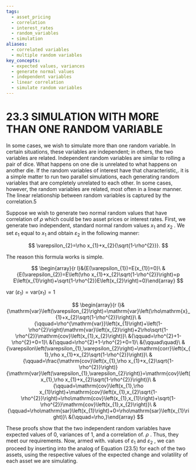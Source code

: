 ```yaml
---
tags:
  - asset_pricing
  - correlation
  - interest_rates
  - random_variables
  - simulation
aliases:
  - correlated variables
  - multiple random variables
key_concepts:
  - expected values, variances
  - generate normal values
  - independent variables
  - linear correlation
  - simulate random variables
---
```


# 23.3 SIMULATION WITH MORE THAN ONE RANDOM VARIABLE

In some cases, we wish to simulate more than one random variable. In certain situations, these variables are independent; in others, the two variables are related. Independent random variables are similar to rolling a pair of dice. What happens on one die is unrelated to what happens on another die. If the random variables of interest have that characteristic,. it is a simple matter to run two parallel simulations, each generating random variables that are completely unrelated to each other. In some cases, however, the random variables are related, most often in a linear manner. The linear relationship between random variables is captured by the correlation.5

Suppose we wish to generate two normal random values that have correlation of $\rho$ which could be two asset prices or interest rates. First, we generate two independent, standard normal random values $x_{1}$ and $x_{2}$ . We set $\varepsilon_{1}$ equal to $x_{1}$ and obtain $\varepsilon_{2}$ in the following manner:

$$
\varepsilon_{2}=\rho x_{1}+x_{2}{\sqrt{1-\rho^{2}}}.
$$

The reason this formula works is simple.

$$
\begin{array}{r l}&{E(\varepsilon_{1})=E(x_{1})=0}\ &{E(\varepsilon_{2})=E\left(\rho x_{1}+x_{2}\sqrt{1-\rho^{2}}\right)=p E\left(x_{1}\right)+\sqrt{1-\rho^{2}}E\left(x_{2}\right)=0}\end{array}
$$

var $\left(\varepsilon_{1}\right)=\mathrm{var}\left(x_{1}\right)=1$

$$
\begin{array}{r l}&{\mathrm{var}\left(\varepsilon_{2}\right)=\mathrm{var}\left(\rho\mathrm{x}_{1}+x_{2}\sqrt{1-\rho^{2}}\right)}\ &{\qquad=\rho^{\mathrm{var}}\left(x_{1}\right)+\left(1-\rho^{2}\right)\mathrm{var}\left(x_{2}\right)+2\rho\sqrt{1-\rho^{2}}\mathrm{cov}\left(x_{1},x_{2}\right)}\ &{\qquad=\rho^{2}+1-\rho^{2}+0=1}\ &{\qquad=\rho^{2}+1-\rho^{2}+0=1}\ &{\qquad\quad}\ &{\varepsilon\left(\varepsilon_{1},\varepsilon_{2}\right)=\mathrm{corr}\left(x_{1},\rho x_{1}+x_{2}\sqrt{1-\rho^{2}}\right)}\ &{\qquad=\frac{\mathrm{cov}\left(x_{1},\rho x_{1}+x_{2}\sqrt{1-\rho^{2}}\right)}{\mathrm{var}\left(\varepsilon_{1},\varepsilon_{2}\right)}=\mathrm{cov}\left(x_{1},\rho x_{1}+x_{2}\sqrt{1-\rho^{2}}\right)}\ &{\qquad=\mathrm{cov}\left(x_{1},\rho x_{1}\right)+\mathrm{cov}\left(x_{1},x_{2}\sqrt{1-\rho^{2}}\right)=\rho\mathrm{cov}\left(x_{1},x_{1}\right)+\sqrt{1-\rho^{2}}\mathrm{cov}\left(x_{1},x_{2}\right)}\ &{\qquad=\rho\mathrm{sar}\left(x_{1}\right)+0=\rho\mathrm{sar}\left(x_{1}\right)}\ &{\qquad=\rho,}\end{array}
$$

These proofs show that the two independent random variables have expected values of 0, variances of 1, and a correlation of. $\rho$ . Thus, they meet our requirements. Now, armed with. values of $\varepsilon_{1}$ and $\varepsilon_{2}$ , we can proceed by inserting into the analog of Equation (23.5) for each of the two assets, using the respective values of the expected change and volatility of each asset we are simulating.
